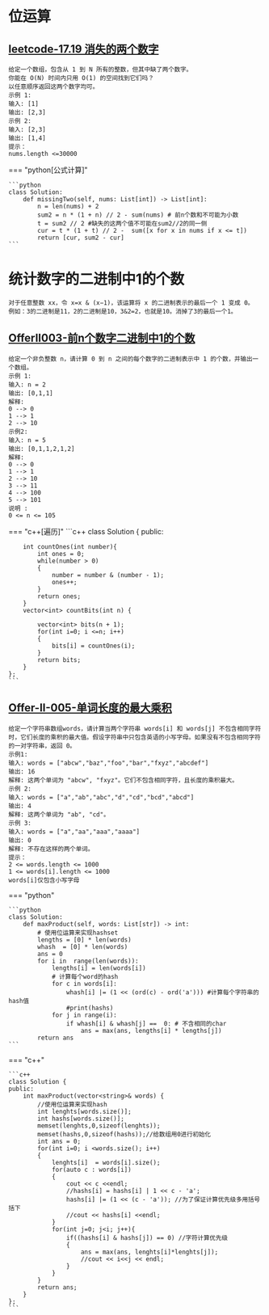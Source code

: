 # 位运算

##  [leetcode-17.19 消失的两个数字](https://leetcode.cn/problems/missing-two-lcci/)

    给定一个数组，包含从 1 到 N 所有的整数，但其中缺了两个数字。
    你能在 O(N) 时间内只用 O(1) 的空间找到它们吗？
    以任意顺序返回这两个数字均可。
    示例 1:
    输入: [1]
    输出: [2,3]
    示例 2:
    输入: [2,3]
    输出: [1,4]
    提示：
    nums.length <=30000


=== "python[公式计算]"

    ```python
    class Solution:
        def missingTwo(self, nums: List[int]) -> List[int]:
            n = len(nums) + 2
            sum2 = n * (1 + n) // 2 - sum(nums) # 前n个数和不可能为小数
            t = sum2 // 2 #缺失的这两个值不可能在sum2//2的同一侧
            cur = t * (1 + t) // 2 -  sum([x for x in nums if x <= t]) 
            return [cur, sum2 - cur]
    ```

# 统计数字的二进制中1的个数
    对于任意整数 xx，令 x=x & (x−1)，该运算将 x 的二进制表示的最后一个 1 变成 0。
    例如：3的二进制是11，2的二进制是10，3&2=2，也就是10。消掉了3的最后一个1。

##  [OfferII003-前n个数字二进制中1的个数](https://leetcode.cn/problems/w3tCBm/)
    给定一个非负整数 n，请计算 0 到 n 之间的每个数字的二进制表示中 1 的个数，并输出一个数组。
    示例 1:
    输入: n = 2
    输出: [0,1,1]
    解释: 
    0 --> 0
    1 --> 1
    2 --> 10
    示例2:
    输入: n = 5
    输出: [0,1,1,2,1,2]
    解释:
    0 --> 0
    1 --> 1
    2 --> 10
    3 --> 11
    4 --> 100
    5 --> 101
    说明 :
    0 <= n <= 105

=== "c++[遍历]"
    ```c++
    class Solution {
    public:

        int countOnes(int number){
            int ones = 0;
            while(number > 0)
            {
                number = number & (number - 1);
                ones++;
            }
            return ones;
        }
        vector<int> countBits(int n) {

            vector<int> bits(n + 1);
            for(int i=0; i <=n; i++)
            {
                bits[i] = countOnes(i);
            }
            return bits;
        }
    };
    ```


##  [Offer-II-005-单词长度的最大乘积](https://leetcode.cn/problems/aseY1I/)
    给定一个字符串数组words，请计算当两个字符串 words[i] 和 words[j] 不包含相同字符时，它们长度的乘积的最大值。假设字符串中只包含英语的小写字母。如果没有不包含相同字符的一对字符串，返回 0。
    示例1:
    输入: words = ["abcw","baz","foo","bar","fxyz","abcdef"]
    输出: 16 
    解释: 这两个单词为 "abcw", "fxyz"。它们不包含相同字符，且长度的乘积最大。
    示例 2:
    输入: words = ["a","ab","abc","d","cd","bcd","abcd"]
    输出: 4 
    解释: 这两个单词为 "ab", "cd"。
    示例 3:
    输入: words = ["a","aa","aaa","aaaa"]
    输出: 0 
    解释: 不存在这样的两个单词。
    提示：
    2 <= words.length <= 1000
    1 <= words[i].length <= 1000
    words[i]仅包含小写字母

=== "python"

    ```python
    class Solution:
        def maxProduct(self, words: List[str]) -> int:
            # 使用位运算来实现hashset
            lengths = [0] * len(words)
            whash  = [0] * len(words)
            ans = 0
            for i in  range(len(words)):
                lengths[i] = len(words[i])
                # 计算每个word的hash
                for c in words[i]:
                    whash[i] |= (1 << (ord(c) - ord('a'))) #计算每个字符串的hash值
                    #print(hashs)
                for j in range(i):
                    if whash[i] & whash[j] ==  0: # 不含相同的char
                        ans = max(ans, lengths[i] * lengths[j])
            return ans
    ```
=== "c++"

    ```c++
    class Solution {
    public:
        int maxProduct(vector<string>& words) {
            //使用位运算来实现hash
            int lenghts[words.size()];
            int hashs[words.size()];
            memset(lenghts,0,sizeof(lenghts));
            memset(hashs,0,sizeof(hashs));//给数组用0进行初始化
            int ans = 0;
            for(int i=0; i <words.size(); i++)
            {
                lenghts[i]  = words[i].size();
                for(auto c : words[i])
                {
                    cout << c <<endl;
                    //hashs[i] = hashs[i] | 1 << c - 'a';
                    hashs[i] |= (1 << (c - 'a')); //为了保证计算优先级多用括号括下
                    //cout << hashs[i] <<endl;
                }
                for(int j=0; j<i; j++){
                    if((hashs[i] & hashs[j]) == 0) //字符计算优先级
                    {
                        ans = max(ans, lenghts[i]*lenghts[j]);
                        //cout << i<<j << endl;
                    } 
                }
            }
            return ans;
        }
    };
    ```